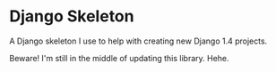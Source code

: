 Django Skeleton
===============

A Django skeleton I use to help with creating new Django 1.4 projects.  

Beware!  I'm still in the middle of updating this library.  Hehe.

